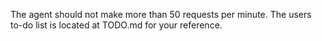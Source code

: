 The agent should not make more than 50 requests per minute.
The users to-do list is located at TODO.md for your reference.
